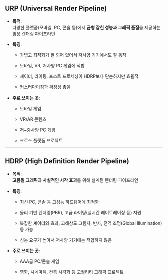 ## URP (Universal Render Pipeline)

- **목적**:  
    다양한 플랫폼(모바일, PC, 콘솔 등)에서 **균형 잡힌 성능과 그래픽 품질**을 제공하는 범용 렌더링 파이프라인
    
- **특징**:
    
    - 가볍고 최적화가 잘 되어 있어서 저사양 기기에서도 잘 동작
        
    - 모바일, VR, 저사양 PC 게임에 적합
        
    - 셰이더, 라이팅, 포스트 프로세싱이 HDRP보다 단순하지만 효율적
        
    - 커스터마이징과 확장성 좋음
        
- **주로 쓰이는 곳**:
    
    - 모바일 게임
        
    - VR/AR 콘텐츠
        
    - 저~중사양 PC 게임
        
    - 크로스 플랫폼 프로젝트
        

---

## HDRP (High Definition Render Pipeline)

- **목적**:  
    **고품질 그래픽과 사실적인 시각 효과**를 위해 설계된 렌더링 파이프라인
    
- **특징**:
    
    - 최신 PC, 콘솔 등 고성능 하드웨어에 최적화
        
    - 물리 기반 렌더링(PBR), 고급 라이팅(실시간 레이트레이싱 등) 지원
        
    - 복잡한 셰이더와 효과, 고해상도 그림자, 반사, 전역 조명(Global Illumination) 등 가능
        
    - 성능 요구가 높아서 저사양 기기에는 적합하지 않음
        
- **주로 쓰이는 곳**:
    
    - AAA급 PC/콘솔 게임
        
    - 영화, 시네마틱, 건축 시각화 등 고퀄리티 그래픽 프로젝트
